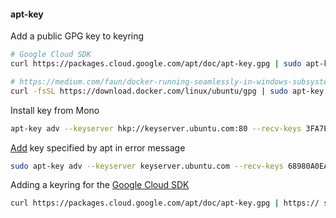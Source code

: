 #### apt-key
Add a public GPG key to keyring
```sh
# Google Cloud SDK
curl https://packages.cloud.google.com/apt/doc/apt-key.gpg | sudo apt-key add -

# https://medium.com/faun/docker-running-seamlessly-in-windows-subsystem-linux-6ef8412377aa
curl -fsSL https://download.docker.com/linux/ubuntu/gpg | sudo apt-key add -
```
Install key from Mono
```sh
apt-key adv --keyserver hkp://keyserver.ubuntu.com:80 --recv-keys 3FA7E0328081BFF6A14DA29AA6A19B38D3D831EF
```

[Add](https://itsfoss.com/solve-gpg-error-signatures-verified-ubuntu/ "How to fix \"The following signatures couldn't be verified\" error in Ubuntu") key specified by apt in error message
```sh
sudo apt-key adv --keyserver keyserver.ubuntu.com --recv-keys 68980A0EA10B4DE8
```

Adding a keyring for the [Google Cloud SDK](https://cloud.google.com/sdk/docs/install#deb)
```sh
curl https://packages.cloud.google.com/apt/doc/apt-key.gpg | https:// sudo apt-key --keyring /usr/share/keyrings/cloud.google.gpg add -
```
